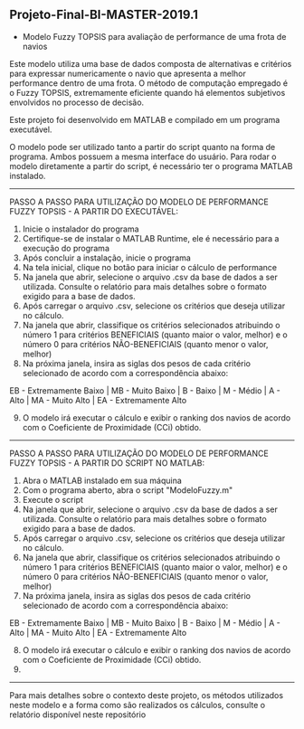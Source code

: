 ## Projeto-Final-BI-MASTER-2019.1 ##

* Modelo Fuzzy TOPSIS para avaliação de performance de uma frota de navios


Este modelo utiliza uma base de dados composta de alternativas e critérios para expressar numericamente o navio que apresenta a melhor performance dentro de uma frota.
O método de computação empregado é o Fuzzy TOPSIS, extremamente eficiente quando há elementos subjetivos envolvidos no processo de decisão.

Este projeto foi desenvolvido em MATLAB e compilado em um programa executável.

O modelo pode ser utilizado tanto a partir do script quanto na forma de programa. Ambos possuem a mesma interface do usuário. 
Para rodar o modelo diretamente a partir do script, é necessário ter o programa MATLAB instalado.


--------------------------------------------------------------------


PASSO A PASSO PARA UTILIZAÇÃO DO MODELO DE PERFORMANCE FUZZY TOPSIS - A PARTIR DO EXECUTÁVEL:

1. Inicie o instalador do programa
2. Certifique-se de instalar o MATLAB Runtime, ele é necessário para a execução do programa
3. Após concluir a instalação, inicie o programa
4. Na tela inicial, clique no botão para iniciar o cálculo de performance
5. Na janela que abrir, selecione o arquivo .csv da base de dados a ser utilizada. Consulte o relatório para mais detalhes sobre o formato exigido para a base de dados.
6. Após carregar o arquivo .csv, selecione os critérios que deseja utilizar no cálculo.
7. Na janela que abrir, classifique os critérios selecionados atribuindo o número 1 para critérios BENEFICIAIS (quanto maior o valor, melhor) e o número 0 para critérios NÃO-BENEFICIAIS (quanto menor o valor, melhor)
8. Na próxima janela, insira as siglas dos pesos de cada critério selecionado de acordo com a correspondência abaixo:

EB - Extremamente Baixo | MB - Muito Baixo | B - Baixo | M - Médio | A - Alto | MA - Muito Alto | EA - Extremamente Alto

9. O modelo irá executar o cálculo e exibir o ranking dos navios de acordo com o Coeficiente de Proximidade (CCi) obtido.


-----------------------------------------------------------------


PASSO A PASSO PARA UTILIZAÇÃO DO MODELO DE PERFORMANCE FUZZY TOPSIS - A PARTIR DO SCRIPT NO MATLAB:

1. Abra o MATLAB instalado em sua máquina
2. Com o programa aberto, abra o script "ModeloFuzzy.m"
3. Execute o script
4. Na janela que abrir, selecione o arquivo .csv da base de dados a ser utilizada. Consulte o relatório para mais detalhes sobre o formato exigido para a base de dados.
5. Após carregar o arquivo .csv, selecione os critérios que deseja utilizar no cálculo.
6. Na janela que abrir, classifique os critérios selecionados atribuindo o número 1 para critérios BENEFICIAIS (quanto maior o valor, melhor) e o número 0 para critérios NÃO-BENEFICIAIS (quanto menor o valor, melhor)
7. Na próxima janela, insira as siglas dos pesos de cada critério selecionado de acordo com a correspondência abaixo:

EB - Extremamente Baixo | MB - Muito Baixo | B - Baixo | M - Médio | A - Alto | MA - Muito Alto | EA - Extremamente Alto

8. O modelo irá executar o cálculo e exibir o ranking dos navios de acordo com o Coeficiente de Proximidade (CCi) obtido.
9. 
-----------------------------------------------------------------

Para mais detalhes sobre o contexto deste projeto, os métodos utilizados neste modelo e a forma como são realizados os cálculos, consulte o relatório disponível neste repositório
